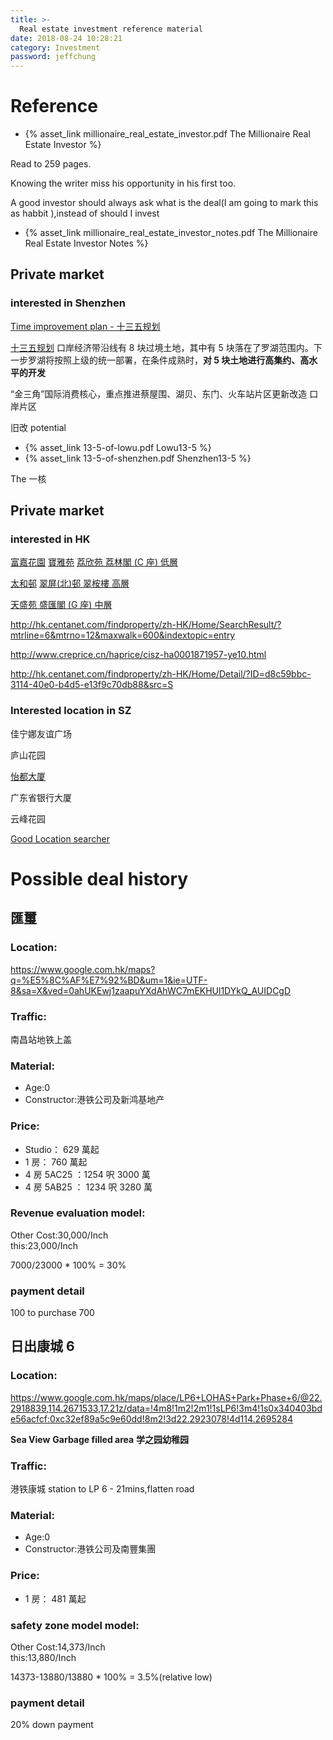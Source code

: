```yaml
---
title: >-
  Real estate investment reference material
date: 2018-08-24 10:28:21
category: Investment
password: jeffchung
---
```


# Reference

- {% asset_link millionaire_real_estate_investor.pdf The Millionaire Real Estate Investor %}

Read to 259 pages.

Knowing the writer miss his opportunity in his first too.

A good investor should always ask what is the deal(I am going to mark this as habbit ),instead of should I invest

- {% asset_link millionaire_real_estate_investor_notes.pdf The Millionaire Real Estate Investor Notes %}

## Private market

### interested in Shenzhen

[Time improvement plan - 十三五规划](https://sz.centanet.com/news/detail/103.html)

[十三五规划](https://zh.wikipedia.org/wiki/%E5%8D%81%E4%B8%89%E4%BA%94%E8%A7%84%E5%88%92)
口岸经济带沿线有 8 块过境土地，其中有 5 块落在了罗湖范围内。下一步罗湖将按照上级的统一部署，在条件成熟时，**对 5 块土地进行高集约、高水平的开发**

“金三角”国际消费核心，重点推进蔡屋围、湖贝、东门、火车站片区更新改造
口岸片区

旧改 potential

- {% asset_link 13-5-of-lowu.pdf Lowu13-5 %}
- {% asset_link 13-5-of-shenzhen.pdf Shenzhen13-5 %}

The 一核

## Private market

### interested in HK

[富嘉花園](http://hk.centanet.com/findproperty/zh-HK/Home/Detail/?ID=c3ab6653-a2b1-40aa-b9c5-1cd2de930354&src=S)
[寶雅苑](http://hk.centanet.com/findproperty/zh-HK/Home/Detail/?ID=9c51cb49-7aa4-4bed-b7e7-3f4f80c09673&src=S)
[荔欣苑 荔林閣 (C 座) 低層](http://hk.centanet.com/findproperty/Home/Detail/?ID=b80c000a-eb19-4c9e-8b3f-637d75ebcf6a&src=S)

[太和邨](http://hk.centanet.com/findproperty/Home/Detail/?ID=b3dfbd20-2340-486a-9abb-0a00e0217f33&src=S)
[翠屏(北)邨 翠桉樓 高層](http://hk.centanet.com/findproperty/zh-HK/Home/SearchResult/?mtrno=7&maxwalk=600&mtrline=2)

[天盛苑 盛匯閣 (G 座) 中層](http://hk.centanet.com/findproperty/zh-HK/Home/SearchResult/?mtrno=67&maxwalk=600&mtrline=8)

http://hk.centanet.com/findproperty/zh-HK/Home/SearchResult/?mtrline=6&mtrno=12&maxwalk=600&indextopic=entry

http://www.creprice.cn/haprice/cisz-ha0001871957-ye10.html

http://hk.centanet.com/findproperty/zh-HK/Home/Detail/?ID=d8c59bbc-3114-40e0-b4d5-e13f9c70db88&src=S

### Interested location in SZ

佳宁娜友谊广场

庐山花园

[怡都大厦](http://www.creprice.cn/user/login.html?fromurl=aHR0cDovL3d3dy5jcmVwcmljZS5jbi8=)

广东省银行大厦

云峰花园

[Good Location searcher](http://www.creprice.cn/haprice/cisz-gp114%2A11603093147279%7C22%2A539503020650557-ds1000.html?haname=%E6%AD%A4%E4%BD%8D%E7%BD%AE%E9%99%84%E8%BF%911000%E7%B1%B3)

# Possible deal history

## 匯璽

### Location:

https://www.google.com.hk/maps?q=%E5%8C%AF%E7%92%BD&um=1&ie=UTF-8&sa=X&ved=0ahUKEwj1zaapuYXdAhWC7mEKHUl1DYkQ_AUIDCgD

### Traffic:

南昌站地铁上盖

### Material:

- Age:0
- Constructor:港铁公司及新鸿基地产

### Price:

- Studio： 629 萬起
- 1 房： 760 萬起
- 4 房 5AC25 ：1254 呎 3000 萬
- 4 房 5AB25 ： 1234 呎 3280 萬

### Revenue evaluation model:

Other Cost:30,000/Inch  
this:23,000/Inch

7000/23000 \* 100% = 30%

### payment detail

100 to purchase 700

## 日出康城 6

### Location:

https://www.google.com.hk/maps/place/LP6+LOHAS+Park+Phase+6/@22.2918839,114.2671533,17.21z/data=!4m8!1m2!2m1!1sLP6!3m4!1s0x340403bde56acfcf:0xc32ef89a5c9e60dd!8m2!3d22.2923078!4d114.2695284

**Sea View**
**Garbage filled area**
**学之园幼稚园**

### Traffic:

港铁康城 station to LP 6 - 21mins,flatten road

### Material:

- Age:0
- Constructor:港铁公司及南豐集團

### Price:

- 1 房： 481 萬起

### safety zone model model:

Other Cost:14,373/Inch  
this:13,880/Inch

14373-13880/13880 \* 100% = 3.5%(relative low)

### payment detail

20% down payment

